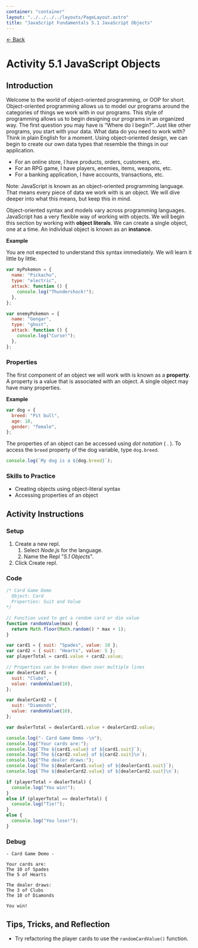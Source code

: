```yaml
---
container: "container"
layout: "../../../../layouts/PageLayout.astro"
title: "JavaScript Fundamentals 5.1 JavaScript Objects"
---
```


[← Back](/comp-sci/javascript/)

# Activity 5.1 JavaScript Objects

## Introduction

Welcome to the world of object-oriented programming, or OOP for short. Object-oriented programming allows us to model our programs around the categories of things we work with in our programs. This style of programming allows us to begin designing our programs in an organized way. The first question you may have is “Where do I begin?”. Just like other programs, you start with your data. What data do you need to work with? Think in plain English for a moment. Using object-oriented design, we can begin to create our own data types that resemble the things in our application.

- For an online store, I have products, orders, customers, etc.
- For an RPG game, I have players, enemies, items, weapons, etc.
- For a banking application, I have accounts, transactions, etc.

Note: JavaScript is known as an object-oriented programming language. That means every piece of data we work with is an object. We will dive deeper into what this means, but keep this in mind.

Object-oriented syntax and models vary across programming languages. JavaScript has a very flexible way of working with objects. We will begin this section by working with **object literals**. We can create a single object, one at a time. An individual object is known as an **instance**.

**Example**

You are not expected to understand this syntax immediately. We will learn it little by little.

```js
var myPokemon = {
  name: "Pickachu",
  type: "electric",
  attack: function () {
    console.log("Thundershock!");
  },
};

var enemyPokemon = {
  name: "Gengar",
  type: "ghost",
  attack: function () {
    console.log("Curse!");
  },
};
```

### Properties

The first component of an object we will work with is known as a **property**. A property is a value that is associated with an object. A single object may have many properties.

**Example**

```js
var dog = {
  breed: "Pit bull",
  age: 10,
  gender: "female",
};
```

The properties of an object can be accessed using _dot notation_ ( . ). To access the `breed` property of the dog variable, type `dog.breed`.

```js
console.log(`My dog is a ${dog.breed}`);
```

### Skills to Practice

- Creating objects using object-literal syntax
- Accessing properties of an object

## Activity Instructions

### Setup

1. Create a new repl.
   1. Select _Node.js_ for the language.
   2. Name the Repl "_5.1 Objects_".
2. Click Create repl.

### Code

```javascript
/* Card Game Demo
  Object: Card
  Properties: Suit and Value
*/

// Function used to get a random card or die value
function randomValue(max) {
  return Math.floor(Math.random() * max + 1);
}

var card1 = { suit: "Spades", value: 10 };
var card2 = { suit: "Hearts", value: 5 };
var playerTotal = card1.value + card2.value;

// Properties can be broken down over multiple lines
var dealerCard1 = {
  suit: "Clubs",
  value: randomValue(10),
};

var dealerCard2 = {
  suit: "Diamonds",
  value: randomValue(10),
};

var dealerTotal = dealerCard1.value + dealerCard2.value;

console.log("- Card Game Demo -\n");
console.log("Your cards are:");
console.log(`The ${card1.value} of ${card1.suit}`);
console.log(`The ${card2.value} of ${card2.suit}\n`);
console.log("The dealer draws:");
console.log(`The ${dealerCard1.value} of ${dealerCard1.suit}`);
console.log(`The ${dealerCard2.value} of ${dealerCard2.suit}\n`);

if (playerTotal > dealerTotal) {
  console.log("You win!");
} 
else if (playerTotal == dealerTotal) {
  console.log("Tie!");
} 
else {
  console.log("You lose!");
}
```

### Debug

```
- Card Game Demo -

Your cards are:
The 10 of Spades
The 5 of Hearts

The dealer draws:
The 3 of Clubs
The 10 of Diamonds

You win!
```

## Tips, Tricks, and Reflection

- Try refactoring the player cards to use the `randomCardValue()` function.
